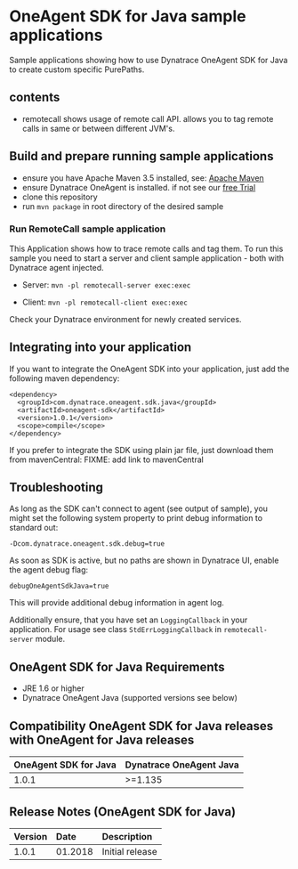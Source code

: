# OneAgent SDK for Java sample applications

Sample applications showing how to use Dynatrace OneAgent SDK for Java to create custom specific PurePaths.

## contents

- remotecall shows usage of remote call API. allows you to tag remote calls in same or between different JVM's.  

## Build and prepare running sample applications

- ensure you have Apache Maven 3.5 installed, see: [Apache Maven](https://maven.apache.org/)
- ensure Dynatrace OneAgent is installed. if not see our [free Trial](https://www.dynatrace.com/)
- clone this repository
- run `mvn package` in root directory of the desired sample

### Run RemoteCall sample application
This Application shows how to trace remote calls and tag them. To run this sample you need to start a server and client sample application - both with Dynatrace agent injected.

- Server: `mvn -pl remotecall-server exec:exec`

- Client: `mvn -pl remotecall-client exec:exec`

Check your Dynatrace environment for newly created services.

## Integrating into your application
If you want to integrate the OneAgent SDK into your application, just add the following maven dependency:

	<dependency>
	  <groupId>com.dynatrace.oneagent.sdk.java</groupId>
	  <artifactId>oneagent-sdk</artifactId>
	  <version>1.0.1</version>
	  <scope>compile</scope>
	</dependency>

If you prefer to integrate the SDK using plain jar file, just download them from mavenCentral: FIXME: add link to mavenCentral 

## Troubleshooting
As long as the SDK can't connect to agent (see output of sample), you might set the following system property to print debug information to standard out:
	
	-Dcom.dynatrace.oneagent.sdk.debug=true

As soon as SDK is active, but no paths are shown in Dynatrace UI, enable the agent debug flag:
	
	debugOneAgentSdkJava=true

This will provide additional debug information in agent log.

Additionally ensure, that you have set an `LoggingCallback` in your application. For usage see class `StdErrLoggingCallback` in `remotecall-server` module.

## OneAgent SDK for Java Requirements
- JRE 1.6 or higher
- Dynatrace OneAgent Java (supported versions see below)

## Compatibility OneAgent SDK for Java releases with OneAgent for Java releases
|OneAgent SDK for Java|Dynatrace OneAgent Java|
|:------|:--------|
|1.0.1  |>=1.135  |

## Release Notes (OneAgent SDK for Java)
|Version|Date|Description|
|:------|:----------|:--------------|
|1.0.1  |01.2018    |Initial release|
